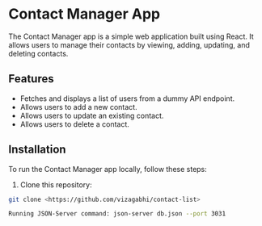 # Contact Manager App

The Contact Manager app is a simple web application built using React. It allows users to manage their contacts by viewing, adding, updating, and deleting contacts.

## Features

- Fetches and displays a list of users from a dummy API endpoint.
- Allows users to add a new contact.
- Allows users to update an existing contact.
- Allows users to delete a contact.

## Installation

To run the Contact Manager app locally, follow these steps:

1. Clone this repository:

```bash
git clone <https://github.com/vizagabhi/contact-list>

Running JSON-Server command: json-server db.json --port 3031
